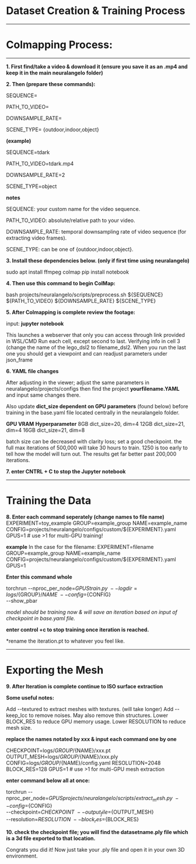 # Dataset Creation & Training Process

---


# **Colmapping Process:**

---

**1. First find/take a video & download it (ensure you save it as an .mp4 and keep it in the main neuralangelo folder)**


**2. Then (prepare these commands):**



SEQUENCE=

PATH_TO_VIDEO=

DOWNSAMPLE_RATE=

SCENE_TYPE= {outdoor,indoor,object}



**(example)**

SEQUENCE=tdark

PATH_TO_VIDEO=tdark.mp4

DOWNSAMPLE_RATE=2

SCENE_TYPE=object


**notes**

SEQUENCE: your custom name for the video sequence.

PATH_TO_VIDEO: absolute/relative path to your video.

DOWNSAMPLE_RATE: temporal downsampling rate of video sequence (for extracting video frames).

SCENE_TYPE: can be one of  {outdoor,indoor,object}.



**3. Install these dependencies below. (only if first time using neuralangelo)**



sudo apt install ffmpeg colmap
pip install notebook


**4. Then use this command to begin ColMap:**



bash projects/neuralangelo/scripts/preprocess.sh ${SEQUENCE} ${PATH_TO_VIDEO} ${DOWNSAMPLE_RATE} ${SCENE_TYPE}



**5. After Colmapping is complete review the footage:**



input: **jupyter notebook**



This launches a webserver that only you can access through link provided in WSL/CMD
Run each cell, except second to last. Verifying info in cell 3 (change the name of the lego_dsl2 to filename_dsl2.
When you run the last one you should get a viewpoint and can readjust parameters under json_frame



**6. YAML file changes**


After adjusting in the viewer; adjust the same parameters in neuralangelo/projects/configs then find the project **yourfilename.YAML** and input same changes there.


Also update **dict_size dependent on GPU parameters** (found below) before training in the base.yaml file located centrally in the neuralangelo folder.

**GPU VRAM**	   **Hyperparameter**
8GB	         dict_size=20, dim=4
12GB	       dict_size=21, dim=4
16GB	       dict_size=21, dim=8

batch size can be decreased with clarity loss;
set a good checkpoint. the full max iterations of 500,000 will take 30 hours to train.
1250 is too early to tell how the model will turn out. The results get far better past 200,000 iterations.


**7. enter CNTRL + C to stop the Jupyter notebook**

---

# **Training the Data**


**8. Enter each command seperately (change names to file name)**
EXPERIMENT=toy_example
GROUP=example_group
NAME=example_name
CONFIG=projects/neuralangelo/configs/custom/${EXPERIMENT}.yaml
GPUS=1  # use >1 for multi-GPU training!


**example**
In the case for the filename:
EXPERIMENT=filename
GROUP=example_group
NAME=example_name
CONFIG=projects/neuralangelo/configs/custom/${EXPERIMENT}.yaml
GPUS=1  


**Enter this command whole**

torchrun --nproc_per_node=${GPUS} train.py \
--logdir=logs/${GROUP}/${NAME} \
--config=${CONFIG} \
--show_pbar

*model should be training now & will save an iteration based on input of checkpoint in base.yaml file.*


**enter control +c to stop training once iteration is reached.**

*rename the iteration.pt to whatever you feel like.

---

# **Exporting the Mesh**

**9. After Iteration is complete continue to ISO surface extraction**

   
**Some useful notes:**

Add --textured to extract meshes with textures. (will take longer)
Add --keep_lcc to remove noises. May also remove thin structures.
Lower BLOCK_RES to reduce GPU memory usage.
Lower RESOLUTION to reduce mesh size.

**replace the names notated by xxx & input each command one by one**

CHECKPOINT=logs/${GROUP}/${NAME}/xxx.pt
OUTPUT_MESH=logs/${GROUP}/${NAME}/xxx.ply
CONFIG=logs/${GROUP}/${NAME}/config.yaml
RESOLUTION=2048
BLOCK_RES=128
GPUS=1  # use >1 for multi-GPU mesh extraction


**enter command below all at once:**


torchrun --nproc_per_node=${GPUS} projects/neuralangelo/scripts/extract_mesh.py \
    --config=${CONFIG} \
    --checkpoint=${CHECKPOINT} \
    --output_file=${OUTPUT_MESH} \
    --resolution=${RESOLUTION} \
    --block_res=${BLOCK_RES} 
    

**10. check the checkpoint file; you will find the datasetname.ply file which is a 3d file exported to that location.**


Congrats you did it! Now just take your .ply file and open it in your own 3D environment. 
